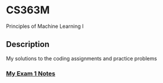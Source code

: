 # CS363M
Principles of Machine Learning I

## Description
My solutions to the coding assignments and practice problems

### [My Exam 1 Notes](<out/CS363M Notes 1.pdf>)
